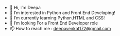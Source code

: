 - 👋 Hi, I’m Deepa
- 👀 I’m interested in Python and Front End Developing!
- 🌱 I’m currently learning Python,HTML and CSS!
- 💞️ I’m looking For a Front End Developer role
- 📫 How to reach me : deepavenkat172@gmail.com

<!---
DeepaVenkat11/DeepaVenkat11 is a ✨ special ✨ repository because its `README.md` (this file) appears on your GitHub profile.
You can click the Preview link to take a look at your changes.
--->
